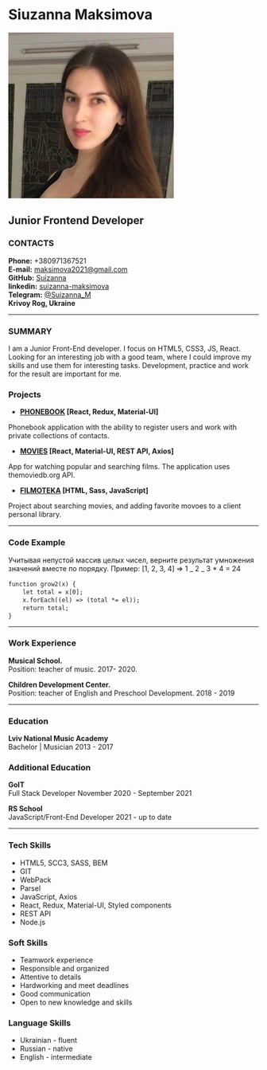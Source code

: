 # Siuzanna Maksimova

![photo](https://github.com/Suizanna/CV/blob/main/img/photo.JPG)

## Junior Frontend Developer

### CONTACTS

**Phone:** +380971367521<br>
**E-mail:** [maksimova2021@gmail.com](maksimova2021@gmail.com)<br>
**GitHub:** [Suizanna](https://github.com/Suizanna)<br>
**linkedin:** [suizanna-maksimova](linkedin.com/in/suizanna-maksimova)<br>
**Telegram:** [@Suizanna_M](https://t.me/Suizanna_M)<br>
**Krivoy Rog, Ukraine**

---

### SUMMARY

I am a Junior Front-End developer. I focus on HTML5,
CSS3, JS, React. Looking for an interesting job with a good team,
where I could improve my skills and use them for interesting tasks. Development, practice and work for the result are important for me.

### Projects

- **[PHONEBOOK](https://netlify-phonebook.netlify.app/) [React, Redux, Material-UI]**

Phonebook application with the ability to register
users and work with private collections of
contacts.

- **[MOVIES](https://sm-netlify-movies.netlify.app/) [React, Material-UI, REST API, Axios]**

App for watching popular and searching films. The
application uses themoviedb.org API.

- **[FILMOTEKA](https://suizanna.github.io/dream-film/) [HTML, Sass, JavaScript]**

Project about searching movies, and adding favorite movoes to a client personal library.

---

### Code Example

Учитывая непустой массив целых чисел, верните результат умножения значений вместе по порядку. Пример:
[1, 2, 3, 4] => 1 _ 2 _ 3 \* 4 = 24

```
function grow2(x) {
    let total = x[0];
    x.forEach((el) => (total *= el));
    return total;
}
```

---

### Work Experience

**Musical School.**<br>
Position: teacher of music.
2017- 2020.

**Children Development Center.**<br>
Position: teacher of English and Preschool Development.
2018 - 2019

---

### Education

**Lviv National Music Academy**<br />
Bachelor | Musician 2013 - 2017

### Additional Education

**GoIT**<br />
Full Stack Developer November 2020 - September 2021

**RS School**<br />
JavaScript/Front-End Developer 2021 - up to date

---

### Tech Skills

- HTML5, SCC3, SASS, BEM
- GIT
- WebPack
- Parsel
- JavaScript, Axios
- React, Redux, Material-UI, Styled components
- REST API
- Node.js

### Soft Skills

- Teamwork experience
- Responsible and organized
- Attentive to details
- Hardworking and meet deadlines
- Good communication
- Open to new knowledge and skills

### Language Skills

- Ukrainian - fluent<br />
- Russian - native<br />
- English - intermediate
